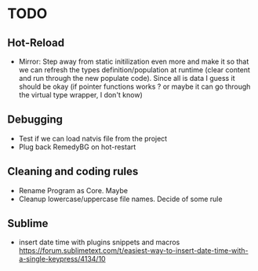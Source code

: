 # TODO

## Hot-Reload
- Mirror: Step away from static initilization even more and make it so that we can refresh the types definition/population at runtime (clear content and run through the new populate code). Since all is data I guess it should be okay (if pointer functions works ? or maybe it can go through the virtual type wrapper, I don't know) 

## Debugging
- Test if we can load natvis file from the project
- Plug back RemedyBG on hot-restart

## Cleaning and coding rules
- Rename Program as Core. Maybe
- Cleanup lowercase/uppercase file names. Decide of some rule

## Sublime
- insert date time with plugins snippets and macros https://forum.sublimetext.com/t/easiest-way-to-insert-date-time-with-a-single-keypress/4134/10